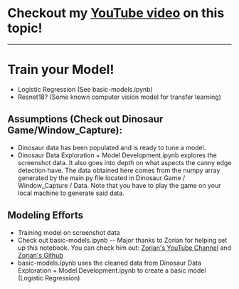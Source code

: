 # Checkout my [YouTube video](https://youtu.be/K9XMAnwO7wM) on this topic!
---
# Train your Model!
- Logistic Regression (See basic-models.ipynb)
- Resnet18? (Some known computer vision model for transfer learning)

## Assumptions (Check out Dinosaur Game/Window_Capture):
- Dinosaur data has been populated and is ready to tune a model.
- Dinosaur Data Exploration + Model Development.ipynb explores the screenshot data. It also goes into depth on what aspects the canny edge detection have. The data obtained here comes from the numpy array generated by the main.py file located in Dinosaur Game / Window_Capture / Data. Note that you have to play the game on your local machine to generate said data.

## Modeling Efforts
- Training model on screenshot data
- Check out basic-models.ipynb -- Major thanks to Zorian for helping set up this notebook. You can check him out: [Zorian's YouTube Channel](https://www.youtube.com/channel/UC0oMmMPgGVqnDqNTyAIqTpw) and [Zorian's Github](https://zorian15.GitHub.io)
- basic-models.ipynb uses the cleaned data from Dinosaur Data Exploration + Model Development.ipynb to create a basic model (Logistic Regression)
